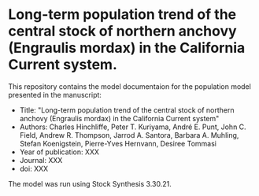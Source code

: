 # Long-term population trend of the central stock of northern anchovy (Engraulis mordax) in the California Current system.
This repository contains the model documentaion for the population model presented in the manuscript:

* Title: "Long-term population trend of the central stock of northern anchovy (Engraulis mordax) in the California Current system"
* Authors: Charles Hinchliffe, Peter T. Kuriyama, André E. Punt, John C. Field, Andrew R. Thompson, Jarrod A. Santora, Barbara A. Muhling, Stefan Koenigstein, Pierre-Yves Hernvann, Desiree Tommasi
* Year of publication: XXX
* Journal: XXX
* doi: XXX

The model was run using Stock Synthesis 3.30.21.
